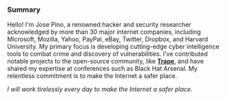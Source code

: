 ### Summary

Hello! I'm Jose Pino, a renowned hacker and security researcher acknowledged by more than 30 major internet companies, including Microsoft, Mozilla, Yahoo, PayPal, eBay, Twitter, Dropbox, and Harvard University. My primary focus is developing cutting-edge cyber intelligence tools to combat crime and discovery of vulnerabilities. I've contributed notable projects to the open-source community, like [**Trape**](https://github.com/jofpin/trape), and have shared my expertise at conferences such as Black Hat Arsenal. My relentless commitment is to make the Internet a safer place.

_I will work tirelessly every day to make the Internet a safer place._

<!--
**jofpin/jofpin** is a ✨ _special_ ✨ repository because its `README.md` (this file) appears on your GitHub profile.

Here are some ideas to get you started:

- 🔭 I’m currently working on ...
- 🌱 I’m currently learning ...
- 👯 I’m looking to collaborate on ...
- 🤔 I’m looking for help with ...
- 💬 Ask me about ...
- 📫 How to reach me: ...
- 😄 Pronouns: ...
- ⚡ Fun fact: ...
-->

